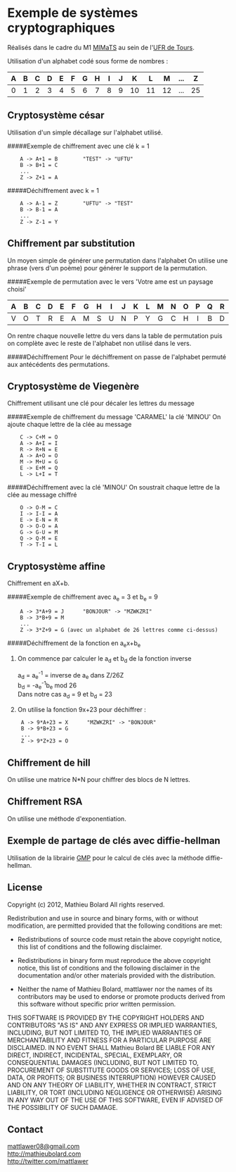 Exemple de systèmes cryptographiques
========

Réalisés dans le cadre du M1 [MIMaTS][] au sein de l'[UFR de Tours][].

Utilisation d'un alphabet codé sous forme de nombres :

| A | B | C | D | E | F | G | H | I | J | K  | L  | M  | ... | Z  |
|:-:|:-:|:-:|:-:|:-:|:-:|:-:|:-:|:-:|:-:|:--:|:--:|:--:|:---:|:--:|
| 0 | 1 | 2 | 3 | 4 | 5 | 6 | 7 | 8 | 9 | 10 | 11 | 12 | ... | 25 |


Cryptosystème césar
-----
Utilisation d'un simple décallage sur l'alphabet utilisé.

#####Exemple de chiffrement avec une clé k = 1

        A -> A+1 = B        "TEST" -> "UFTU"
        B -> B+1 = C
        ...
        Z -> Z+1 = A
        
#####Déchiffrement avec k = 1

        A -> A-1 = Z        "UFTU" -> "TEST"
        B -> B-1 = A
        ...
        Z -> Z-1 = Y


Chiffrement par substitution
-----
Un moyen simple de générer une permutation dans l'alphabet
On utilise une phrase (vers d'un poème) pour générer le support de la permutation.

#####Exemple de permutation avec le vers 'Votre ame est un paysage choisi'

| A | B | C | D | E | F | G | H | I | J | K | L | M | N | O | P | Q | R | S | T | U | V | W | X | Y | Z |
|:-:|:-:|:-:|:-:|:-:|:-:|:-:|:-:|:-:|:-:|:-:|:-:|:-:|:-:|:-:|:-:|:-:|:-:|:-:|:-:|:-:|:-:|:-:|:-:|:-:|:-:|
| V | O | T | R | E | A | M | S | U | N | P | Y | G | C | H | I | B | D | F | J | K | L | Q | W | X | Z |

On rentre chaque nouvelle lettre du vers dans la table de permutation puis on complète avec le reste de l'alphabet non utilisé dans le vers.

#####Déchiffrement
Pour le déchiffrement on passe de l'alphabet permuté aux antécédents des permutations. 


Cryptosystème de Viegenère
-----
Chiffrement utilisant une clé pour décaler les lettres du message

#####Exemple de chiffrement du message 'CARAMEL' la clé 'MINOU'
On ajoute chaque lettre de la clée au message

		C -> C+M = O
		A -> A+I = I
		R -> R+N = E
		A -> A+O = O
		M -> M+U = G
		E -> E+M = Q
		L -> L+I = T


#####Déchiffrement avec la clé 'MINOU'
On soustrait chaque lettre de la clée au message chiffré

		O -> O-M = C
		I -> I-I = A
		E -> E-N = R
		O -> O-O = A
		G -> G-U = M
		Q -> Q-M = E
		T -> T-I = L


Cryptosystème affine
-----
Chiffrement en aX+b.

#####Exemple de chiffrement avec a<sub>e</sub> = 3 et b<sub>e</sub> = 9

        A -> 3*A+9 = J      "BONJOUR" -> "MZWKZRI"
        B -> 3*B+9 = M
        ...
        Z -> 3*Z+9 = G (avec un alphabet de 26 lettres comme ci-dessus)

#####Déchiffrement de la fonction en a<sub>e</sub>x+b<sub>e</sub>
1. On commence par calculer le a<sub>d</sub> et b<sub>d</sub> de la fonction inverse

    a<sub>d</sub> = a<sub>e</sub><sup>-1</sup> = inverse de a<sub>e</sub> dans Z/26Z</br>
    b<sub>d</sub> = -a<sub>e</sub><sup>-1</sup>b<sub>e</sub> mod 26</br>
    Dans notre cas a<sub>d</sub> = 9 et b<sub>d</sub> = 23</br>

2. On utilise la fonction 9x+23 pour déchiffrer :
    
        A -> 9*A+23 = X      "MZWKZRI" -> "BONJOUR"
        B -> 9*B+23 = G
        ...
        Z -> 9*Z+23 = O 
    

Chiffrement de hill
-----
On utilise une matrice N*N pour chiffrer des blocs de N lettres.


Chiffrement RSA
-----
On utilise une méthode d'exponentiation.


Exemple de partage de clés avec diffie-hellman
-----
Utilisation de la librairie [GMP][] pour le calcul de clés avec la méthode diffie-hellman.

    
License
-------

Copyright (c) 2012, Mathieu Bolard
All rights reserved.

Redistribution and use in source and binary forms, with or without modification, are permitted provided that the following conditions are met:
 
* Redistributions of source code must retain the above copyright notice, this list of conditions and the following disclaimer.
 
* Redistributions in binary form must reproduce the above copyright notice, this list of conditions and the following disclaimer in the documentation and/or other materials provided with the distribution.

* Neither the name of Mathieu Bolard, mattlawer nor the names of its contributors may be used to endorse or promote products derived from this software without specific prior written permission.

THIS SOFTWARE IS PROVIDED BY THE COPYRIGHT HOLDERS AND CONTRIBUTORS "AS IS" AND ANY EXPRESS OR IMPLIED WARRANTIES, INCLUDING, BUT NOT LIMITED TO, THE IMPLIED WARRANTIES OF MERCHANTABILITY AND FITNESS FOR A PARTICULAR PURPOSE ARE DISCLAIMED. IN NO EVENT SHALL Mathieu Bolard BE LIABLE FOR ANY DIRECT, INDIRECT, INCIDENTAL, SPECIAL, EXEMPLARY, OR CONSEQUENTIAL DAMAGES (INCLUDING, BUT NOT LIMITED TO, PROCUREMENT OF SUBSTITUTE GOODS OR SERVICES; LOSS OF USE, DATA, OR PROFITS; OR BUSINESS INTERRUPTION) HOWEVER CAUSED AND ON ANY THEORY OF LIABILITY, WHETHER IN CONTRACT, STRICT LIABILITY, OR TORT (INCLUDING NEGLIGENCE OR OTHERWISE) ARISING IN ANY WAY OUT OF THE USE OF THIS SOFTWARE, EVEN IF ADVISED OF THE POSSIBILITY OF SUCH DAMAGE.

Contact
-------

mattlawer08@gmail.com<br />
http://mathieubolard.com<br />
http://twitter.com/mattlawer


[MIMaTS]: http://mimats.math.univ-tours.fr "Master International de Mathématiques des Transmissions Sécurisées"
[UFR de Tours]: http://www.univ-tours.fr "Université François Rabelais de Tours"
[GMP]: http://gmplib.org "The GNU Multiple Precision Arithmetic Library"